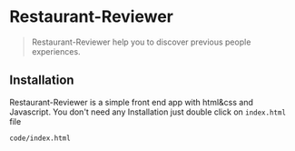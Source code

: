 # Restaurant-Reviewer
>Restaurant-Reviewer help you to discover previous people experiences.

## Installation
Restaurant-Reviewer is a simple front end app with html&css and Javascript.
You don't need any Installation just double click on ```index.html``` file

```code/index.html```
